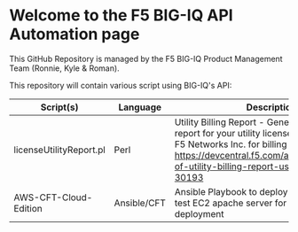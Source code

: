 # Welcome to the F5 BIG-IQ API Automation page

This GitHub Repository is managed by the F5 BIG-IQ Product Management Team (Ronnie, Kyle & Roman).

This repository will contain various script using BIG-IQ's API:

Script(s) | Language | Description
------------ | ------------- | -------------
licenseUtilityReport.pl | Perl | Utility Billing Report - Generate a usage report for your utility license(s) and provide to F5 Networks Inc. for billing purposes. https://devcentral.f5.com/articles/generation-of-utility-billing-report-using-big-iqs-api-30193
AWS-CFT-Cloud-Edition | Ansible/CFT | Ansible Playbook to deploy VPC/ELB/VPN and test EC2 apache server for Cloud Edition fast deployment
